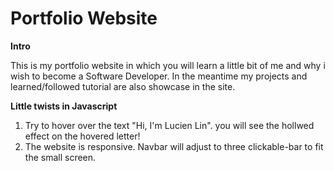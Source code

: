 # Portfolio Website 

**Intro**

This is my portfolio website in which you will learn a little bit of me and why i wish to become a Software Developer. In the meantime my projects and learned/followed tutorial are also showcase in the site. 

**Little twists in Javascript**
1. Try to hover over the text "Hi, I'm Lucien Lin". you will see the hollwed effect on the hovered letter!
2. The website is responsive.  Navbar will adjust to three clickable-bar to fit the small screen.

